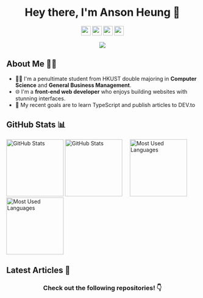 <h1 align="center">Hey there, I'm Anson Heung 👋</h1>
<p align="center">
  <a href="https://ansonheung.me"><img height="25" src="https://img.shields.io/badge/Website-2B4783?style=for-the-badge&logo=google-chrome&logoColor=white"></a>
  <a href="https://twitter.com/AnsonH_"><img height="25" src="https://img.shields.io/badge/-Twitter-00acee?style=for-the-badge&logo=Twitter&logoColor=white"></a>
  <a href="https://stackoverflow.com/users/11067496/ansonh"><img height="25" src="https://img.shields.io/badge/-Stack_Overflow-F58025?style=for-the-badge&logo=stackoverflow&logoColor=white"></a>
  <a href="mailto:ansonheung@gmail.com" target="_blank"><img height="25" src="https://img.shields.io/badge/gmail-c14438?&style=for-the-badge&logo=gmail&logoColor=white"></a>
</p>
<p align="center">
  <img src="https://komarev.com/ghpvc/?username=AnsonH&color=blue">
</p>

## About Me 🙆‍♂️

- 👨‍🎓 I'm a penultimate student from HKUST double majoring in **Computer Science** and **General Business Management**.
- 🌐 I'm a **front-end web developer** who enjoys building websites with stunning interfaces.
- 🎯 My recent goals are to learn TypeScript and publish articles to DEV.to

## GitHub Stats 📊

<p float="left">
  <img height="150em" alt="GitHub Stats" src="https://github-readme-stats.vercel.app/api?username=AnsonH&bg_color=0d1117&title_color=a9dc76&text_color=fdfdfd&icon_color=a9dc76&show_icons=true&hide_border=true&&count_private=true&include_all_commits=true&hide=prs#gh-dark-mode-only" />
  <img height="150em" alt="GitHub Stats" src="https://github-readme-stats.vercel.app/api?username=AnsonH&title_color=497d12&icon_color=497d12&show_icons=true&hide_border=true&&count_private=true&include_all_commits=true&hide=prs#gh-light-mode-only" />
  &nbsp;&nbsp;&nbsp;
  <img height="150em" alt="Most Used Languages" src="https://github-readme-stats.vercel.app/api/top-langs/?username=AnsonH&bg_color=0d1117&title_color=a9dc76&text_color=fdfdfd&show_icons=true&hide_border=true&layout=compact&hide=shell#gh-dark-mode-only" />
  <img height="150em" alt="Most Used Languages" src="https://github-readme-stats.vercel.app/api/top-langs/?username=AnsonH&title_color=497d12&show_icons=true&hide_border=true&layout=compact&hide=shell#gh-light-mode-only" />
</p>

## Latest Articles 📰

<!-- BLOG-POST-LIST:START -->
<!-- BLOG-POST-LIST:END -->

<h3 align="center">Check out the following repositories! 👇</h3>
